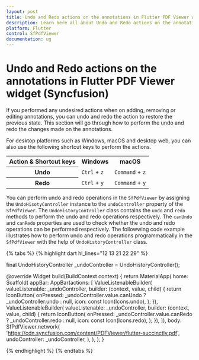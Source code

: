 ```yaml
---
layout: post
title: Undo and Redo actions on the annotations in Flutter PDF Viewer widget | Syncfusion
description: Learn here all about Undo and Redo actions on the annotations in Syncfusion Flutter PDF Viewer (SfPdfViewer) widget and more.
platform: Flutter
control: SfPdfViewer
documentation: ug
---
```


# Undo and Redo actions on the annotations in Flutter PDF Viewer widget (Syncfusion)

If you performed any undesired actions when on adding, removing or editing annotations, you can undo and redo the action to restore the previous state. This section will go through how to perform the undo and redo the changes made on the annotations.

For desktop platforms such as Windows, macOS and desktop web, you can also use the following shortcut keys to perform the actions.

<table>
<tr>
<th>Action & Shortcut keys</th>
<th>Windows</th>
<th>macOS</th>
</tr>
<tr>
<th>Undo</th>
<td><code>Ctrl</code> + <code>z</code></td>
<td><code>Command</code> + <code>z</code></td>
</tr>
<tr>
<th>Redo</th>
<td><code>Ctrl</code> + <code>y</code></td>
<td><code>Command</code> + <code>y</code></td>
</tr>
</table>

You can perform undo and redo operations in the `SfPdfViewer` by assigning the `UndoHisotyController` instance to the `undoController` property of the `SfPdfViewer`. The `UndoHistoryController` class contains the `undo` and `redo` methods to perform the undo and redo operations respectively. The `canUndo` and `canRedo` properties are used to check whether the undo and redo operations can be performed respectively. The followwing code example illustrates how to perform undo and redo operations programmatically in the `SfPdfViewer` with the help of `UndoHistoryController` class.

{% tabs %}
{% highlight dart hl_lines="12 13 21 22 29" %}

final UndoHistoryController _undoController = UndoHistoryController();

@override
Widget build(BuildContext context) {
  return MaterialApp(
    home: Scaffold(
      appBar: AppBar(actions: [
        ValueListenableBuilder(
            valueListenable: _undoController,
            builder: (context, value, child) {
              return IconButton(
                onPressed:
                    _undoController.value.canUndo ? _undoController.undo : null,
                icon: const Icon(Icons.undo),
              );
            }),
        ValueListenableBuilder(
            valueListenable: _undoController,
            builder: (context, value, child) {
              return IconButton(
                onPressed:
                    _undoController.value.canRedo ? _undoController.redo : null,
                icon: const Icon(Icons.redo),
              );
            }),
      ]),
      body: SfPdfViewer.network(
        'https://cdn.syncfusion.com/content/PDFViewer/flutter-succinctly.pdf',
        undoController: _undoController,
      ),
    ),
  );
}

{% endhighlight %}
{% endtabs %}